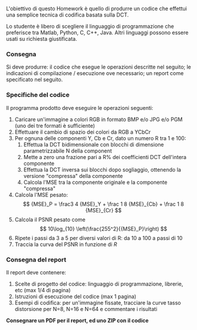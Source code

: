 L'obiettivo di questo Homework è quello di produrre un codice che effettui una semplice tecnica di codifica basata sulla DCT.

Lo studente è libero di scegliere il linguaggio di programmazione che preferisce tra Matlab, Python, C, C++, Java. Altri linguaggi possono essere usati su richiesta giustificata.

### Consegna

Si deve produrre: il codice che esegue le operazioni descritte nel seguito; le indicazioni di compilazione / esecuzione ove necessario; un report come specificato nel seguito.

### Specifiche del codice

Il programma prodotto deve eseguire le operazioni seguenti:

1. Caricare un'immagine a colori RGB in formato BMP e/o JPG e/o PGM (uno dei tre formati è sufficiente)
2. Effettuare il cambio di spazio dei colori da RGB a YCbCr
3. Per ognuna delle componenti Y, Cb e Cr, dato un numero R tra 1 e 100:
   1. Effettua la DCT bidimensionale con blocchi di dimensione parametrizzabile N della component
   2. Mette a zero una frazione pari a R% dei coefficienti DCT dell'intera componente
   3. Effettua la DCT inversa sui blocchi dopo sogliaggio, ottenendo la versione "compressa" della componente
   4. Calcola l'MSE tra la componente originale e la componente "compressa"
4. Calcola l'MSE pesato:
   $$
   {MSE}_P = \frac3 4 {MSE}_Y + \frac 1 8 {MSE}_{Cb} + \frac 1 8 {MSE}_{Cr}
   $$
5. Calcola il PSNR pesato come
   $$
   10\log_{10} \left(\frac{255^2}{{MSE}_P}\right)
   $$
6. Ripete i passi da 3 a 5 per diversi valori di R: da 10 a 100 a passi di 10
7. Traccia la curva del PSNR in funzione di *R*

### Consegna del report

Il report deve contenere:

1. Scelte di progetto del codice: linguaggio di programmazione, librerie, etc (max 1/4 di pagina)
2. Istruzioni di esecuzione del codice (max 1 pagina)
3. Esempi di codifica: per un'immagine fissate, tracciare la curve tasso distorsione per N=8, N=16 e N=64 e commentare i risultati

**Consegnare un PDF per il report, ed uno ZIP con il codice**

